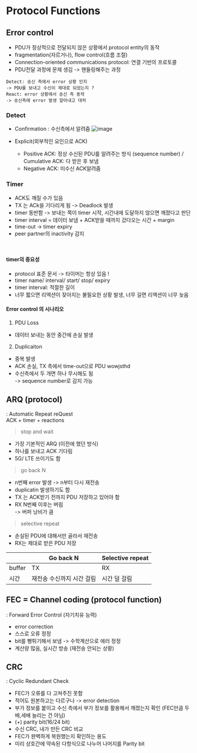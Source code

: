 # Protocol Functions

## Error control
- PDU가 정상적으로 전달되지 않은 상황에서 protocol entity의 동작
- fragmentation(자르거나), flow control(흐름 조절)
- Connection-oriented communications protocol: 연결 기반의 프로토콜  
- PDU전달 과정에 문제 생김 -> 핸들링해주는 과정  

```
Detect: 송신 측에서 error 상황 인지  
-> PDU를 보내고 수신이 제대로 되었는지 ?  
React: error 상황에서 송신 측 동작  
-> 송신측에 error 발생 알아내고 대처  
```

### Detect
- Confirmation
: 수신측에서 알려줌
![image](https://user-images.githubusercontent.com/50178026/114420017-e74c6f80-9bee-11eb-8c66-0036ccc7ae9b.png)  

- Explicit(외부적인 요인으로 ACK)
  - Positive ACK: 정상 수신된 PDU를 알려주는 방식 (sequence number) / Cumulative ACK: 다 받은 후 보냄 
  - Negative ACK: 미수신 ACK알려줌 

### Timer
- ACK도 깨질 수가 있음
- TX 는 ACk을 기다리게 됨 -> Deadlock 발생
- timer 동반함 -> 보내는 쪽이 timer 시작, 시간내에 도달하지 않으면 깨졌다고 판단  
- timer interval = 데이터 보냄 + ACK받을 때까지 갔다오는 시간 + margin  
- time-out -> timer expiry  
- peer partner의 inactivity 감지  

<br>

#### timer의 중요성
- protocol 표준 문서 -> 타이머는 항상 있음 !
- timer name/ interval/ start/ stop/ expiry  
- timer interval: 적절한 길이 
- 너무 짧으면 리액션이 잦아지는 불필요한 상황 발생, 너무 길면 리액션이 너무 늦음  

#### Error control 의 시나리오
1. PDU Loss
- 데이터 보내는 동안 중간에 손실 발생  
2. Duplicaiton  
- 중복 발생 
- ACK 손실, TX 측에서 time-out으로 PDU wowjsthd
- 수신측에서 두 개면 하나 무시해도 됨  
-> sequence number로 감지 가능  

## ARQ (protocol)  
: Automatic Repeat reQuest  
ACK + timer + reactions  

> stop and wait   
- 가장 기본적인 ARQ (이전에 했던 방식)
- 하나를 보내고 ACK 기다림 
- 5G/ LTE 쓰이기도 함  

> go back N  
- n번째 error 발생 -> n부터 다시 재전송
- duplicatin 발생하기도 함   
- TX 는 ACK받기 전까지 PDU 저장하고 있어야 함  
- RX N번째 이후는 버림  
-> 버퍼 낭비가 큼  

> selective repeat  
- 손실된 PDU에 대해서만 골라서 재전송  
- RX는 제대로 받은 PDU 저장  

||Go back N|Selective repeat|
|------|---|---|
|buffer|TX|RX|
|시간|재전송 수신까지 시간 걸림|시간 덜 걸림|    

## FEC = Channel coding (protocol function)  
: Forward Error Control (자기치유 능력) 
- error correction  
- 스스로 오류 정정  
- bit를 뻥튀기해서 보냄 -> 수학계산으로 에러 정정  
- 계산량 많음, 실시간 방송 (재전송 안되는 상황)  

## CRC  
: Cyclic Redundant Check  
- FEC가 오류를 다 고쳐주진 못함
- 적어도 원본하고는 다르구나 -> error detection  
- 부가 정보를 붙이고 수신 측에서 부가 정보를 활용해서 깨졌는지 확인 (FEC만큼 두배,세배 늘리는 건 아님)  
- (+) parity bit(16/24 bit)  
- 수신 CRC, 내가 만든 CRC 비교
- FEC가 완벽하게 복원했는지 확인하는 용도  
- 미리 상호간에 약속된 다항식으로 나누어 나머지를 Parity bit
